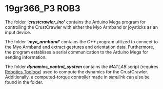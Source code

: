 # 19gr366_P3 ROB3

The folder ***'crustcrawler_ino'*** contains the Arduino Mega program for controlling the CrustCrawler with either the Myo Armband or joysticks as an input device.

The folder ***'myo_armband'*** contains the C++ program utilized to connect to the Myo Armband and extract gestures and orientation data. Furthermore, the program establises a serial communication to the Arduino Mega for sending information.

The folder ***dynamics_control_system*** contains the *MATLAB* script (requires [Robotics Toolbox](http://petercorke.com/wordpress/toolboxes/robotics-toolbox)) used to compute the dynamics for the CrustCrawler. Additionally, a computed-torque controller made in *simulink* can also be found in the folder.


